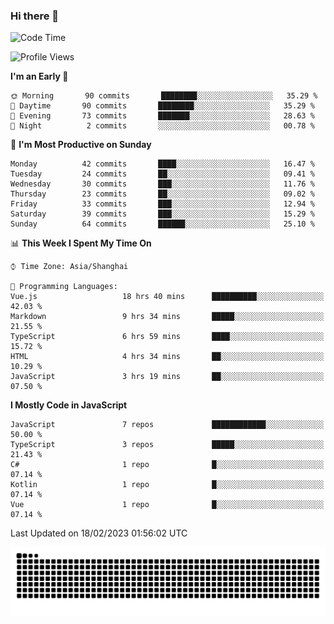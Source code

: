 ### Hi there 👋
<!--  ![visitors](https://visitor-badge.laobi.icu/badge?page_id=huamurui) -->

<!-- [![知乎](https://img.shields.io/badge/dynamic/json?url=https%3A%2F%2Fapi.swo.moe%2Fstats%2Fzhihu%2Fke-ai-wu-li-de-nan-hai-zi&query=count&color=282c34&label=%E7%9F%A5%E4%B9%8E&labelColor=0084ff&logo=zhihu&logoColor=ffffff&suffix=+%E5%85%B3%E6%B3%A8&cacheSeconds=3600)](https://www.zhihu.com/people/ke-ai-wu-li-de-nan-hai-zi)
 -->


<!--START_SECTION:waka-->
![Code Time](http://img.shields.io/badge/Code%20Time-342%20hrs%207%20mins-blue)

![Profile Views](http://img.shields.io/badge/Profile%20Views-0-blue)

**I'm an Early 🐤** 

```text
🌞 Morning       90 commits       ████████░░░░░░░░░░░░░░░░░   35.29 % 
🌆 Daytime       90 commits       ████████░░░░░░░░░░░░░░░░░   35.29 % 
🌃 Evening       73 commits       ███████░░░░░░░░░░░░░░░░░░   28.63 % 
🌙 Night          2 commits       ░░░░░░░░░░░░░░░░░░░░░░░░░   00.78 % 

```
📅 **I'm Most Productive on Sunday** 

```text
Monday          42 commits       ████░░░░░░░░░░░░░░░░░░░░░   16.47 % 
Tuesday         24 commits       ██░░░░░░░░░░░░░░░░░░░░░░░   09.41 % 
Wednesday       30 commits       ███░░░░░░░░░░░░░░░░░░░░░░   11.76 % 
Thursday        23 commits       ██░░░░░░░░░░░░░░░░░░░░░░░   09.02 % 
Friday          33 commits       ███░░░░░░░░░░░░░░░░░░░░░░   12.94 % 
Saturday        39 commits       ███░░░░░░░░░░░░░░░░░░░░░░   15.29 % 
Sunday          64 commits       ██████░░░░░░░░░░░░░░░░░░░   25.10 % 

```


📊 **This Week I Spent My Time On** 

```text
⌚︎ Time Zone: Asia/Shanghai

💬 Programming Languages: 
Vue.js                   18 hrs 40 mins      ██████████░░░░░░░░░░░░░░░   42.03 % 
Markdown                 9 hrs 34 mins       █████░░░░░░░░░░░░░░░░░░░░   21.55 % 
TypeScript               6 hrs 59 mins       ████░░░░░░░░░░░░░░░░░░░░░   15.72 % 
HTML                     4 hrs 34 mins       ██░░░░░░░░░░░░░░░░░░░░░░░   10.29 % 
JavaScript               3 hrs 19 mins       ██░░░░░░░░░░░░░░░░░░░░░░░   07.50 % 

```

**I Mostly Code in JavaScript** 

```text
JavaScript               7 repos             ████████████░░░░░░░░░░░░░   50.00 % 
TypeScript               3 repos             █████░░░░░░░░░░░░░░░░░░░░   21.43 % 
C#                       1 repo              █░░░░░░░░░░░░░░░░░░░░░░░░   07.14 % 
Kotlin                   1 repo              █░░░░░░░░░░░░░░░░░░░░░░░░   07.14 % 
Vue                      1 repo              █░░░░░░░░░░░░░░░░░░░░░░░░   07.14 % 

```



 Last Updated on 18/02/2023 01:56:02 UTC
<!--END_SECTION:waka-->

<!--
![知乎](https://stats.justsong.cn/api/zhihu?username=ke-ai-wu-li-de-nan-hai-zi)
![bilibili](https://stats.justsong.cn/api/bilibili/?id=144672037)
![leetcode](https://stats.justsong.cn/api/leetcode?username=yun-tai-f&cn=true)
![huamurui's Most used languages](https://github-readme-stats.vercel.app/api/top-langs?username=huamurui&show_icons=true&count_private=true&layout=compact&hide_border=true&langs_count=10)

<img align="right" src="https://github-readme-stats.vercel.app/api?username=huamurui&show_icons=true&theme=radical">

**huamurui/huamurui** is a ✨ _special_ ✨ repository because its `README.md` (this file) appears on your GitHub profile.

Here are some ideas to get you started:

- 🔭 I’m currently working on ...
- 🌱 I’m currently learning ...
- 👯 I’m looking to collaborate on ...
- 🤔 I’m looking for help with ...
- 💬 Ask me about ...
- 📫 How to reach me: ...
- 😄 Pronouns: ...
- ⚡ Fun fact: ...
-->

![huamurui](https://raw.githubusercontent.com/huamurui/huamurui/main/assets/github-contribution-grid-snake.svg)
<!-- ![huamurui](https://count.getloli.com/get/@huamurui) -->
